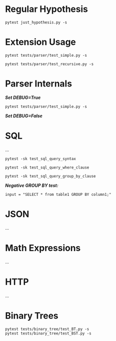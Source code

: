# Regular Hypothesis
```
pytest just_hypothesis.py -s
```

# Extension Usage
```
pytest tests/parser/test_simple.py -s
```
```
pytest tests/parser/test_recursive.py -s
```

# Parser Internals
***Set DEBUG=True***
```
pytest tests/parser/test_simple.py -s
```
***Set DEBUG=False***

# SQL
...
```
pytest -sk test_sql_query_syntax
```

```
pytest -sk test_sql_query_where_clause
```

```
pytest -sk test_sql_query_group_by_clause
```

***Negative GROUP BY test:***
```
input = "SELECT * from table1 GROUP BY column1;"
```


# JSON
...


# Math Expressions
...


# HTTP
...


# Binary Trees
```
pytest tests/binary_tree/test_BT.py -s
pytest tests/binary_tree/test_BST.py -s
```

